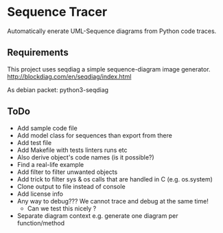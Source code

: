 

# Sequence Tracer #

Automatically enerate UML-Sequence diagrams from Python code traces.

## Requirements ##

This project uses seqdiag a simple sequence-diagram image generator.
http://blockdiag.com/en/seqdiag/index.html

As debian packet: python3-seqdiag

## ToDo ##

- Add sample code file
- Add model class for sequences than export from there
- Add test file
- Add Makefile with tests linters runs etc
- Also derive object's code names (is it possible?)
- Find a real-life example
- Add filter to filter unwanted objects
- Add trick to filter sys & os calls that are handled in C (e.g. os.system)
- Clone output to file instead of console
- Add license info
- Any way to debug??? We cannot trace and debug at the same time!
  - Can we test this nicely ?
- Separate diagram context e.g. generate one diagram per function/method



